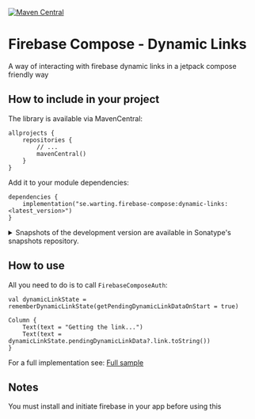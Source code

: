 [![Maven Central](https://maven-badges.herokuapp.com/maven-central/se.warting.firebase-compose/dynamic-links/badge.png)](https://maven-badges.herokuapp.com/maven-central/se.warting.firebase-compose/dynamic-links)

# Firebase Compose - Dynamic Links

A way of interacting with firebase dynamic links in a jetpack compose friendly way

## How to include in your project

The library is available via MavenCentral:

```
allprojects {
    repositories {
        // ...
        mavenCentral()
    }
}
```

Add it to your module dependencies:

```
dependencies {
    implementation("se.warting.firebase-compose:dynamic-links:<latest_version>")
}
```

<details>
<summary>Snapshots of the development version are available in Sonatype's snapshots repository.</summary>
<p>

[![Sonatype Nexus (Snapshots)](https://img.shields.io/nexus/s/se.warting.firebase-compose/dynamic-links?server=https%3A%2F%2Foss.sonatype.org)](https://oss.sonatype.org/content/repositories/snapshots/se/warting/firebase-compose/dynamic-links/)

```groovy
allprojects {
    repositories {
        // ...
        maven {
            url 'https://oss.sonatype.org/content/repositories/snapshots/'
        }
    }
}
```
</p>
</details>

## How to use

All you need to do is to call `FirebaseComposeAuth`:

```
val dynamicLinkState = rememberDynamicLinkState(getPendingDynamicLinkDataOnStart = true)

Column {
    Text(text = "Getting the link...")
    Text(text = dynamicLinkState.pendingDynamicLinkData?.link.toString())
}
```

For a full implementation
see: [Full sample](../app/src/main/java/se/warting/firebasecompose/DynamicLinkActivity.kt)

## Notes

You must install and initiate firebase in your app before using this
